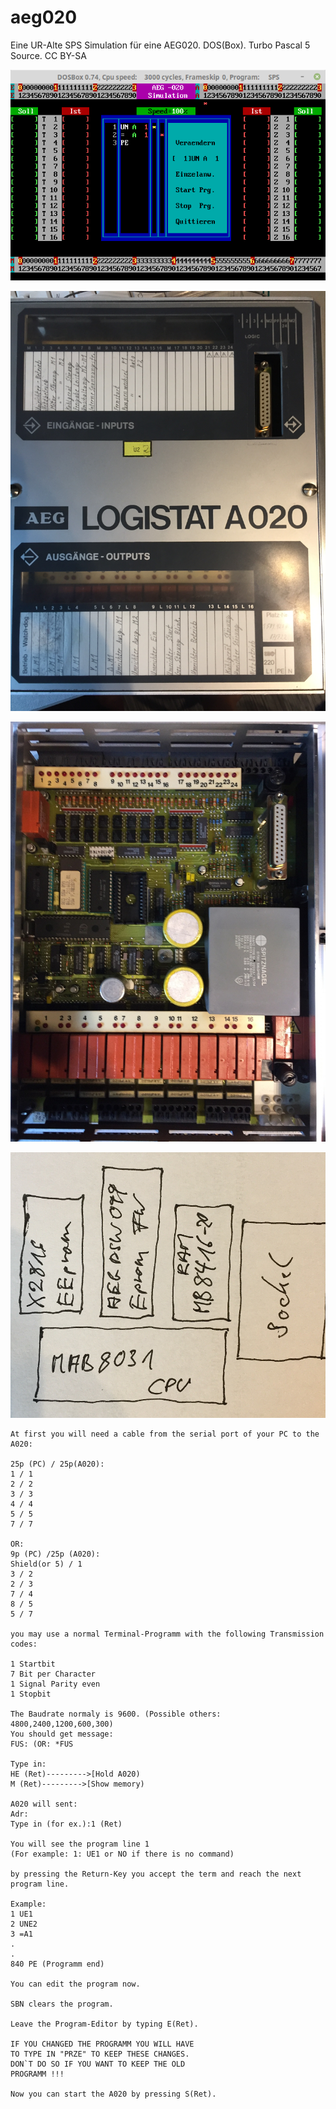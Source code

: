 # aeg020

Eine UR-Alte SPS Simulation für eine AEG020. DOS(Box). Turbo Pascal 5 Source.
CC BY-SA

![Bild](https://github.com/petersieg/aeg020/blob/master/aeg020.png)

![Bild](https://github.com/petersieg/aeg020/blob/master/A020.JPG)

![Bild](https://github.com/petersieg/aeg020/blob/master/A020_inside.JPG)

![Bild](https://github.com/petersieg/aeg020/blob/master/A020_chips.png)

```
At first you will need a cable from the serial port of your PC to the A020:

25p (PC) / 25p(A020):
1 / 1
2 / 2
3 / 3
4 / 4
5 / 5
7 / 7

OR:
9p (PC) /25p (A020):
Shield(or 5) / 1
3 / 2
2 / 3
7 / 4
8 / 5
5 / 7

you may use a normal Terminal-Programm with the following Transmission codes:

1 Startbit
7 Bit per Character
1 Signal Parity even
1 Stopbit

The Baudrate normaly is 9600. (Possible others: 4800,2400,1200,600,300)
You should get message:
FUS: (OR: *FUS

Type in:
HE (Ret)--------->[Hold A020)
M (Ret)--------->[Show memory)

A020 will sent:
Adr:
Type in (for ex.):1 (Ret)

You will see the program line 1
(For example: 1: UE1 or NO if there is no command)

by pressing the Return-Key you accept the term and reach the next program line.

Example:
1 UE1
2 UNE2
3 =A1
.
.
840 PE (Programm end)

You can edit the program now.

SBN clears the program.

Leave the Program-Editor by typing E(Ret).

IF YOU CHANGED THE PROGRAMM YOU WILL HAVE
TO TYPE IN "PRZE" TO KEEP THESE CHANGES.
DON`T DO SO IF YOU WANT TO KEEP THE OLD
PROGRAMM !!!

Now you can start the A020 by pressing S(Ret).
```

